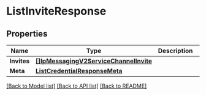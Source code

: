# ListInviteResponse

## Properties

Name | Type | Description | Notes
------------ | ------------- | ------------- | -------------
**Invites** | [**[]IpMessagingV2ServiceChannelInvite**](ip_messaging.v2.service.channel.invite.md) |  |[optional] 
**Meta** | [**ListCredentialResponseMeta**](ListCredentialResponse_meta.md) |  |[optional] 

[[Back to Model list]](../README.md#documentation-for-models) [[Back to API list]](../README.md#documentation-for-api-endpoints) [[Back to README]](../README.md)


